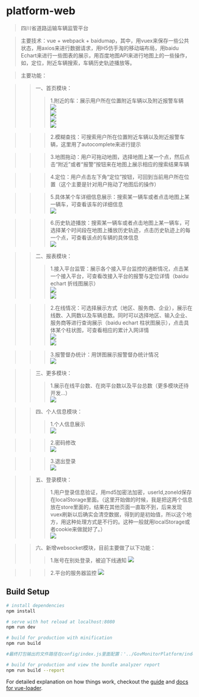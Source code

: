 # platform-web

> 四川省道路运输车辆监管平台

> 主要技术：vue + webpack + baidumap，其中，用vuex来保存一些公共状态，用axios来进行数据请求，用H5仿手淘的移动端布局，用baidu Echart来进行一些图表的展示，用百度地图API来进行地图上的一些操作，如，定位，附近车辆搜索，车辆历史轨迹播放等。

> 主要功能：<br/>

>> 一、首页模块：<br/>
>>>1.附近的车：展示用户所在位置附近车辆以及附近报警车辆<br/>
![](https://github.com/jessietang/demo/raw/master/screenshots/near1.png) <br/>
![](https://github.com/jessietang/demo/raw/master/screenshots/near2.png) <br/>
![](https://github.com/jessietang/demo/raw/master/screenshots/alarm1.png) <br/>
![](https://github.com/jessietang/demo/raw/master/screenshots/alarm2.png) <br/>

>>>2.模糊查找：可搜索用户所在位置附近车辆以及附近报警车辆，这里用了autocomplete来进行提示<br/>

>>>3.地图拖动：用户可拖动地图，选择地图上某一个点，然后点击“附近”或者“报警”按钮来在地图上展示相应的搜索结果车辆<br/>

>>>4.定位：用户点击左下角“定位”按钮，可回到当前用户所在位置（这个主要是针对用户拖动了地图后的操作）<br/>

>>>5.具体某个车详细信息展示：搜索某一辆车或者点击地图上某一辆车，可查看该车的详细信息<br/>
![](https://github.com/jessietang/demo/raw/master/screenshots/car_detail.png) <br/>

>>>6.历史轨迹播放：搜索某一辆车或者点击地图上某一辆车，可选择某个时间段在地图上播放历史轨迹，点击历史轨迹上的每一个点，可查看该点的车辆的具体信息<br/>
![](https://github.com/jessietang/demo/raw/master/screenshots/car_trail.png) <br/>

>> 二、报表模块：<br/>
>>>1.接入平台监管：展示各个接入平台监控的通断情况，点击某一个接入平台，可查看改接入平台的报警与定位详情（baidu echart 折线图展示）<br/>
![](https://github.com/jessietang/demo/raw/master/screenshots/report1.png) <br/>
![](https://github.com/jessietang/demo/raw/master/screenshots/report1_detail.png) <br/>

>>>2.在线情况：可选择展示方式（地区、服务商、企业），展示在线数、入网数以及车辆总数。同时可以选择地区、输入企业、服务商等进行查询展示（baidu echart 柱状图展示），点击具体某个柱状图，可查看相应的累计入网详情<br/>
![](https://github.com/jessietang/demo/raw/master/screenshots/report2.png) <br/>
![](https://github.com/jessietang/demo/raw/master/screenshots/report2_detail.png) <br/>

>>>3.报警督办统计：用饼图展示报警督办统计情况<br/>
![](https://github.com/jessietang/demo/raw/master/screenshots/report3.png) <br/>

>> 三、更多模块：<br/>
>>>1.展示在线平台数、在岗平台数以及平台总数（更多模块还待开发...）<br/>
![](https://github.com/jessietang/demo/raw/master/screenshots/statistic.png) <br/>

>> 四、个人信息模块：<br/>
>>>1.个人信息展示<br/>
![](https://github.com/jessietang/demo/raw/master/screenshots/info.png) <br/>

>>>2.密码修改<br/>
![](https://github.com/jessietang/demo/raw/master/screenshots/password.png) <br/>

>>>3.退出登录<br/>
![](https://github.com/jessietang/demo/raw/master/screenshots/login_out.png) <br/>

>> 五、登录模块：<br/>
>>>1.用户登录信息验证，用md5加密法加密，userId,zoneId保存在localStorage里面。（这里开始做的时候，我是把这两个信息放在store里面的，结果在其他页面一直取不到，后来发现vuex刷新以后确实会清空数据，得到的是初始值，所以这个地方，用这种处理方式是不行的。这种一般就用localStorage或者cookie来做就好了。）<br/>
![](https://github.com/jessietang/demo/raw/master/screenshots/login.png) <br/>

>> 六、新增websocket模块，目前主要做了以下功能：
>>>1.账号在别处登录，被迫下线通知
![](https://github.com/jessietang/demo/raw/master/screenshots/websocket.png) <br/>

>>>2.平台的服务器监控
![](https://github.com/jessietang/demo/raw/master/screenshots/monitor.png) <br/>

## Build Setup

``` bash
# install dependencies
npm install

# serve with hot reload at localhost:8080
npm run dev

# build for production with minification
npm run build

#最终打包输出的文件路径在config/index.js里面配置：'../GovMonitorPlatform/index.html'

# build for production and view the bundle analyzer report
npm run build --report
```

For detailed explanation on how things work, checkout the [guide](http://vuejs-templates.github.io/webpack/) and [docs for vue-loader](http://vuejs.github.io/vue-loader).
